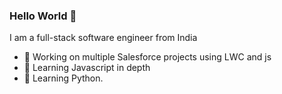 ### Hello World 👋
I am a full-stack software engineer from India
- 🔭 Working on multiple Salesforce projects using LWC and js
- 🌱 Learning Javascript in depth
- 🌱 Learning Python.
